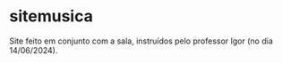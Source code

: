 # sitemusica
Site feito em conjunto com a sala, instruídos pelo professor Igor (no dia 14/06/2024).

